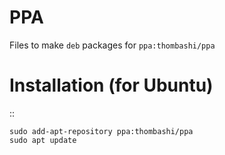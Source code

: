 # PPA
Files to make `deb` packages for `ppa:thombashi/ppa`


# Installation (for Ubuntu)
::

    sudo add-apt-repository ppa:thombashi/ppa
    sudo apt update
